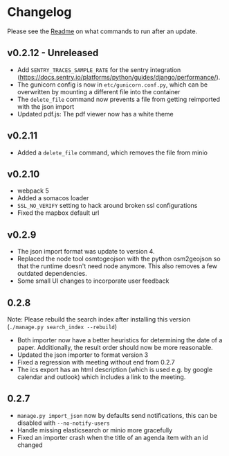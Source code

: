 # Changelog

Please see the [Readme](Readme.md#Update]) on what commands to run after an update.

## v0.2.12 - Unreleased

 * Add `SENTRY_TRACES_SAMPLE_RATE` for the sentry integration (https://docs.sentry.io/platforms/python/guides/django/performance/).
 * The gunicorn config is now in `etc/gunicorn.conf.py`, which can be overwritten by mounting a different file into the container
 * The `delete_file` command now prevents a file from getting reimported with the json import
 * Updated pdf.js: The pdf viewer now has a white theme

## v0.2.11

  * Added a `delete_file` command, which removes the file from minio

## v0.2.10

 * webpack 5
 * Added a somacos loader
 * `SSL_NO_VERIFY` setting to hack around broken ssl configurations
 * Fixed the mapbox default url

## v0.2.9

 * The json import format was update to version 4.
 * Replaced the node tool osmtogeojson with the python osm2geojson so that the runtime doesn't need node anymore. This also removes a few outdated dependencies.
 * Some small UI changes to incorporate user feedback

## 0.2.8

Note: Please rebuild the search index after installing this version (`./manage.py search_index --rebuild`)

 * Both importer now have a better heuristics for determining the date of a paper. Additionally, the result order should now be more reasonable.
 * Updated the json importer to format version 3
 * Fixed a regression with meeting without end from 0.2.7
 * The ics export has an html description (which is used e.g. by google calendar and outlook) which includes a link to the meeting.

## 0.2.7

 * `manage.py import_json` now by defaults send notifications, this can be disabled with `--no-notify-users`
 * Handle missing elasticsearch or minio more gracefully
 * Fixed an importer crash when the title of an agenda item with an id changed
